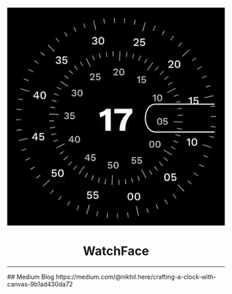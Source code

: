 <p align="center">
  <img src="app/src/main/res/raw/demo.gif" />
  <h1 align="center">WatchFace</h1>
</p>
<hr/>
## Medium Blog
https://medium.com/@nikhil.here/crafting-a-clock-with-canvas-9b1ad430da72

